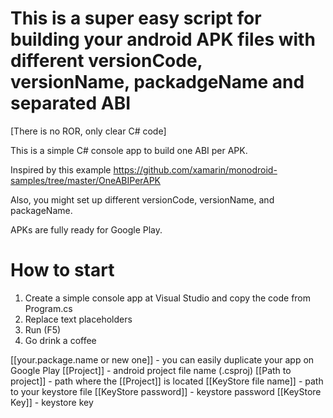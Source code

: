# This is a super easy script for building your android APK files with different versionCode, versionName, packadgeName and separated ABI
[There is no ROR, only clear C# code]

This is a simple C# console app to build one ABI per APK.

Inspired by this 
example https://github.com/xamarin/monodroid-samples/tree/master/OneABIPerAPK

Also, you might set up different versionCode, versionName, and packageName.

APKs are fully ready for Google Play.

# How to start
1. Create a simple console app at Visual Studio and copy the code from Program.cs
2. Replace text placeholders
3. Run (F5)
4. Go drink a coffee

[[your.package.name or new one]] - you can easily duplicate your app on Google Play
[[Project]] - android project file name (.csproj)
[[Path to project]] - path where the [[Project]] is located
[[KeyStore file name]] - path to your keystore file
[[KeyStore password]] - keystore password
[[KeyStore Key]] - keystore key
